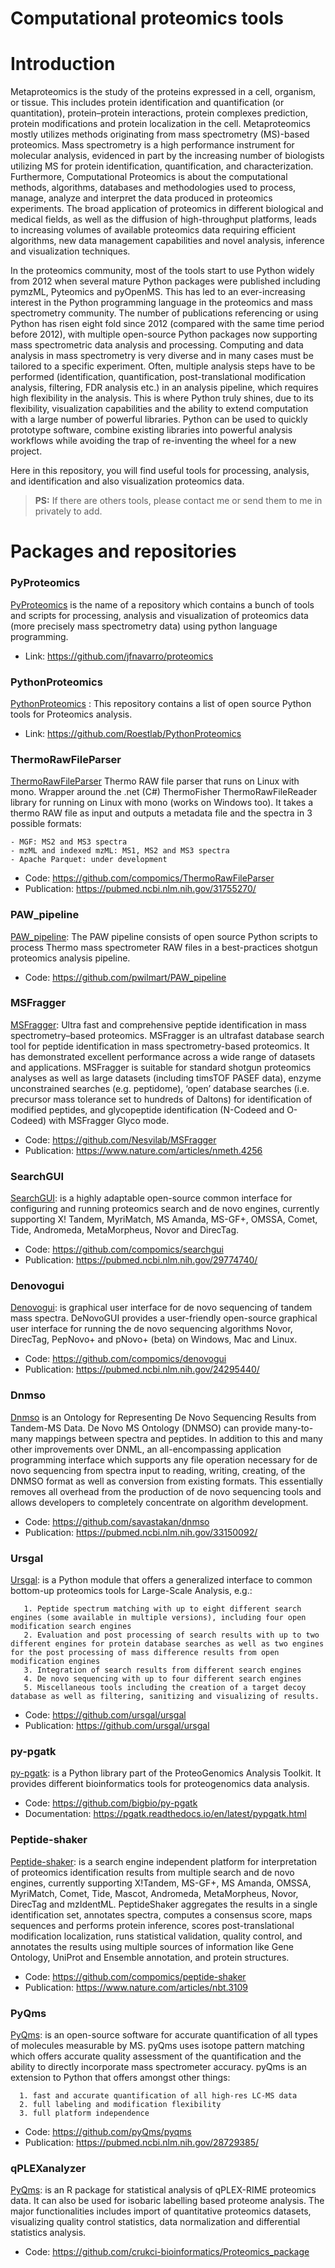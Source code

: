 # Computational proteomics tools
# Introduction

Metaproteomics is the study of the proteins expressed in a cell, organism, or tissue. This includes protein identification and quantification (or quantitation), protein–protein interactions, protein complexes prediction, protein modifications and protein localization in the cell. Metaproteomics mostly utilizes methods originating from mass spectrometry (MS)-based proteomics. Mass spectrometry is a high performance instrument for molecular analysis, evidenced in part by the increasing number of biologists utilizing MS for protein identification, quantification, and characterization. Furthermore, Computational Proteomics is about the computational methods, algorithms, databases and methodologies used to process, manage, analyze and interpret the data produced in proteomics experiments. The broad application of proteomics in different biological and medical fields, as well as the diffusion of high-throughput platforms, leads to increasing volumes of available proteomics data requiring efficient algorithms, new data management capabilities and novel analysis, inference and visualization techniques. 

In the proteomics community, most of the tools start to use Python widely from 2012 when several mature Python packages were published including pymzML, Pyteomics and pyOpenMS. This has led to an ever-increasing interest in the Python programming language in the proteomics and mass spectrometry community. The number of publications referencing or using Python has risen eight fold since 2012 (compared with the same time period before 2012), with multiple open-source Python packages now supporting mass spectrometric data analysis and processing. Computing and data analysis in mass spectrometry is very diverse and in many cases must be tailored to a specific experiment. Often, multiple analysis steps have to be performed (identification, quantification, post-translational modification analysis, filtering, FDR analysis etc.) in an analysis pipeline, which requires high flexibility in the analysis. This is where Python truly shines, due to its flexibility, visualization capabilities and the ability to extend computation with a large number of powerful libraries. Python can be used to quickly prototype software, combine existing libraries into powerful analysis workflows while avoiding the trap of re-inventing the wheel for a new project.

Here in this repository, you will find useful tools for processing, analysis, and identification and also visualization proteomics data.

> __PS:__  If there are others tools, please contact me or send them to me in privately to add.

# Packages and repositories 

<a name="PyProteomics"></a>
### PyProteomics

[PyProteomics](https://github.com/jfnavarro/proteomics) is the name of a repository which contains a bunch of tools and scripts for processing, analysis and visualization of proteomics data (more precisely mass spectrometry data) using python language programming. 

* Link: https://github.com/jfnavarro/proteomics


<a name="PythonProteomics"></a>
### PythonProteomics

[PythonProteomics](https://pyteomics.readthedocs.io/en/latest/) : This repository contains a list of open source Python tools for Proteomics analysis. 

* Link: https://github.com/Roestlab/PythonProteomics

<a name="ThermoRawFileParser"></a>
### ThermoRawFileParser
[ThermoRawFileParser](https://github.com/compomics/ThermoRawFileParser) Thermo RAW file parser that runs on Linux with mono. Wrapper around the .net (C#) ThermoFisher ThermoRawFileReader library for running on Linux with mono (works on Windows too). It takes a thermo RAW file as input and outputs a metadata file and the spectra in 3 possible formats: <br>

    - MGF: MS2 and MS3 spectra 
    - mzML and indexed mzML: MS1, MS2 and MS3 spectra
    - Apache Parquet: under development

* Code: https://github.com/compomics/ThermoRawFileParser
* Publication: https://pubmed.ncbi.nlm.nih.gov/31755270/

<a name="PAW_pipeline"></a>
### PAW_pipeline 

[PAW_pipeline](https://github.com/pwilmart/PAW_pipeline): The PAW pipeline consists of open source Python scripts to process Thermo mass spectrometer RAW files in a best-practices shotgun proteomics analysis pipeline.

* Code: https://github.com/pwilmart/PAW_pipeline


<a name="MSFragger"></a>
### MSFragger

[MSFragger](https://github.com/Nesvilab/MSFragger): Ultra fast and comprehensive peptide identification in mass spectrometry–based proteomics. MSFragger is an ultrafast database search tool for peptide identification in mass spectrometry-based proteomics. It has demonstrated excellent performance across a wide range of datasets and applications. MSFragger is suitable for standard shotgun proteomics analyses as well as large datasets (including timsTOF PASEF data), enzyme unconstrained searches (e.g. peptidome), ‘open’ database searches (i.e. precursor mass tolerance set to hundreds of Daltons) for identification of modified peptides, and glycopeptide identification (N-Codeed and O-Codeed) with MSFragger Glyco mode.

* Code: https://github.com/Nesvilab/MSFragger
* Publication: https://www.nature.com/articles/nmeth.4256

<a name="SearchGUI"></a>
### SearchGUI

[SearchGUI](https://github.com/compomics/searchgui): is a highly adaptable open-source common interface for configuring and running proteomics search and de novo engines, currently supporting X! Tandem, MyriMatch, MS Amanda, MS-GF+, OMSSA, Comet, Tide, Andromeda, MetaMorpheus, Novor and DirecTag.

* Code: https://github.com/compomics/searchgui
* Publication: https://pubmed.ncbi.nlm.nih.gov/29774740/

<a name="Denovogui"></a>
### Denovogui

[Denovogui](https://github.com/compomics/denovogui): is graphical user interface for de novo sequencing of tandem mass spectra. DeNovoGUI provides a user-friendly open-source graphical user interface for running the de novo sequencing algorithms Novor, DirecTag, PepNovo+ and pNovo+ (beta) on Windows, Mac and Linux.

* Code: https://github.com/compomics/denovogui
* Publication: https://pubmed.ncbi.nlm.nih.gov/24295440/

<a name="Dnmso"></a>
### Dnmso
[Dnmso](https://github.com/savastakan/dnmso) is an Ontology for Representing De Novo Sequencing Results from Tandem-MS Data. De Novo MS Ontology (DNMSO) can provide many-to-many mappings between spectra and peptides. In addition to this and many other improvements over DNML, an all-encompassing application programming interface which supports any file operation necessary for de novo sequencing from spectra input to reading, writing, creating, of the DNMSO format as well as conversion from existing formats. This essentially removes all overhead from the production of de novo sequencing tools and allows developers to completely concentrate on algorithm development.

* Code:  https://github.com/savastakan/dnmso
* Publication: https://pubmed.ncbi.nlm.nih.gov/33150092/

<a name="Ursgal"></a>
### Ursgal

[Ursgal]( https://github.com/ursgal/ursgal): is a Python module that offers a generalized interface to common bottom-up proteomics tools for Large-Scale Analysis, e.g.: <br>

       1. Peptide spectrum matching with up to eight different search engines (some available in multiple versions), including four open modification search engines 
       2. Evaluation and post processing of search results with up to two different engines for protein database searches as well as two engines for the post processing of mass difference results from open modification engines 
       3. Integration of search results from different search engines
       4. De novo sequencing with up to four different search engines 
       5. Miscellaneous tools including the creation of a target decoy database as well as filtering, sanitizing and visualizing of results.

* Code: https://github.com/ursgal/ursgal
* Publication: https://github.com/ursgal/ursgal

<a name="py-pgatk"></a>
### py-pgatk

[py-pgatk](https://github.com/bigbio/py-pgatk): is a Python library part of the ProteoGenomics Analysis Toolkit. It provides different bioinformatics tools for proteogenomics data analysis.

* Code: https://github.com/bigbio/py-pgatk
* Documentation: https://pgatk.readthedocs.io/en/latest/pypgatk.html

<a name="Peptide-shaker"></a>
### Peptide-shaker

[Peptide-shaker](https://github.com/compomics/peptide-shaker): is a search engine independent platform for interpretation of proteomics identification results from multiple search and de novo engines, currently supporting X!Tandem, MS-GF+, MS Amanda, OMSSA, MyriMatch, Comet, Tide, Mascot, Andromeda, MetaMorpheus, Novor, DirecTag and mzIdentML. PeptideShaker aggregates the results in a single identification set, annotates spectra, computes a consensus score, maps sequences and performs protein inference, scores post-translational modification localization, runs statistical validation, quality control, and annotates the results using multiple sources of information like Gene Ontology, UniProt and Ensemble annotation, and protein structures.

* Code: https://github.com/compomics/peptide-shaker
* Publication: https://www.nature.com/articles/nbt.3109

<a name="PyQms"></a>
### PyQms

[PyQms](https://github.com/pyQms/pyqms): is an open-source software for accurate quantification of all types of molecules measurable by MS. pyQms uses isotope pattern matching which offers accurate quality assessment of the quantification and the ability to directly incorporate mass spectrometer accuracy. pyQms is an extension to Python that offers amongst other things: <br>

      1. fast and accurate quantification of all high-res LC-MS data 
      2. full labeling and modification flexibility 
      3. full platform independence

* Code: https://github.com/pyQms/pyqms
* Publication: https://pubmed.ncbi.nlm.nih.gov/28729385/

<a name="qPLEXanalyzer"></a>
### qPLEXanalyzer

[PyQms](https://github.com/pyQms/pyqms): is an R package for statistical analysis of qPLEX-RIME proteomics data. It can also be used for isobaric labelling based proteome analysis. The major functionalities includes import of quantitative proteomics datasets, visualizing quality control statistics, data normalization and differential statistics analysis.

* Code: https://github.com/crukci-bioinformatics/Proteomics_package

